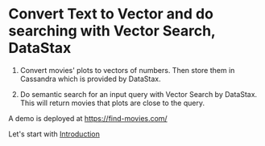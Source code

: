 # Convert Text to Vector and do searching with Vector Search, DataStax

1. Convert movies' plots to vectors of numbers. Then store them in Cassandra which is provided by DataStax.

2. Do semantic search for an input query with Vector Search by DataStax. This will return movies that plots are close to the query.

A demo is deployed at https://find-movies.com/

Let's start with [Introduction](Step0_Introduction.ipynb)